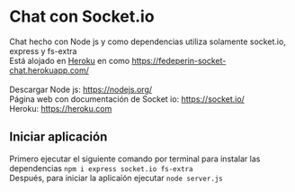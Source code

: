 # Chat con Socket.io
Chat hecho con Node js y como dependencias utiliza solamente socket.io, express y fs-extra<br>
Está alojado en <a href="https://heroku.com" target="_blank">Heroku</a> en como https://fedeperin-socket-chat.herokuapp.com/ <br><br>
Descargar Node js: https://nodejs.org/ <br>
Página web con documentación de Socket io: https://socket.io/ <br>
Heroku: https://heroku.com

## Iniciar aplicación
Primero ejecutar el siguiente comando por terminal para instalar las dependencias `npm i express socket.io fs-extra` <br>
Después, para iniciar la aplicaión ejecutar `node server.js`
